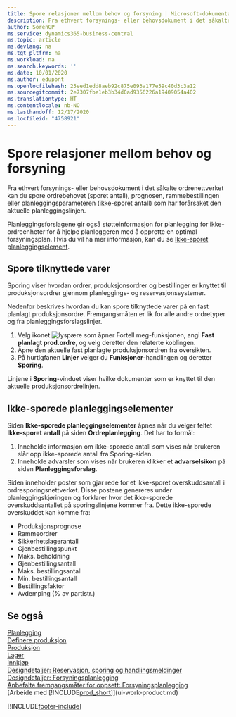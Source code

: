```yaml
---
title: Spore relasjoner mellom behov og forsyning | Microsoft-dokumentasjon
description: Fra ethvert forsynings- eller behovsdokument i det såkalte ordrenettverket kan du spore ordrebehovet (sporet antall), prognosen, rammebestillingen eller planleggingsparameteren (ikke-sporet antall) som har forårsaket den aktuelle planleggingslinjen.
author: SorenGP
ms.service: dynamics365-business-central
ms.topic: article
ms.devlang: na
ms.tgt_pltfrm: na
ms.workload: na
ms.search.keywords: ''
ms.date: 10/01/2020
ms.author: edupont
ms.openlocfilehash: 25eed1edd8aeb92c875e093a177e59c40d3c3a12
ms.sourcegitcommit: 2e7307fbe1eb3b34d0ad9356226a19409054a402
ms.translationtype: HT
ms.contentlocale: nb-NO
ms.lasthandoff: 12/17/2020
ms.locfileid: "4758921"
---
```

# <a name="track-relations-between-demand-and-supply"></a>Spore relasjoner mellom behov og forsyning
Fra ethvert forsynings- eller behovsdokument i det såkalte ordrenettverket kan du spore ordrebehovet (sporet antall), prognosen, rammebestillingen eller planleggingsparameteren (ikke-sporet antall) som har forårsaket den aktuelle planleggingslinjen.

Planleggingsforslagene gir også støtteinformasjon for planlegging for ikke-ordreenheter for å hjelpe planleggeren med å opprette en optimal forsyningsplan. Hvis du vil ha mer informasjon, kan du se [Ikke-sporet planleggingselement](production-how-track-demand-supply.md#untracked-planning-elements).

## <a name="to-track-linked-items"></a>Spore tilknyttede varer
Sporing viser hvordan ordrer, produksjonsordrer og bestillinger er knyttet til produksjonsordrer gjennom planleggings- og reservasjonssystemer.

Nedenfor beskrives hvordan du kan spore tilknyttede varer på en fast planlagt produksjonsordre. Fremgangsmåten er lik for alle andre ordretyper og fra planleggingsforslagslinjer.

1. Velg ikonet ![lyspære som åpner Fortell meg-funksjonen](media/ui-search/search_small.png "Fortell hva du vil gjøre"), angi **Fast planlagt prod.ordre**, og velg deretter den relaterte koblingen.
2. Åpne den aktuelle fast planlagte produksjonsordren fra oversikten.
3. På hurtigfanen **Linjer** velger du **Funksjoner**-handlingen og deretter **Sporing**.

Linjene i **Sporing**-vinduet viser hvilke dokumenter som er knyttet til den aktuelle produksjonsordrelinjen.

## <a name="untracked-planning-elements"></a>Ikke-sporede planleggingselementer
Siden **Ikke-sporede planleggingselementer** åpnes når du velger feltet **Ikke-sporet antall** på siden **Ordreplanlegging**. Det har to formål:

1. Inneholde informasjon om ikke-sporede antall som vises når brukeren slår opp ikke-sporede antall fra Sporing-siden.
2. Inneholde advarsler som vises når brukeren klikker et **advarselsikon** på siden **Planleggingsforslag**.

Siden inneholder poster som gjør rede for et ikke-sporet overskuddsantall i ordresporingsnettverket. Disse postene genereres under planleggingskjøringen og forklarer hvor det ikke-sporede overskuddsantallet på sporingslinjene kommer fra. Dette ikke-sporede overskuddet kan komme fra:

- Produksjonsprognose
- Rammeordrer
- Sikkerhetslagerantall
- Gjenbestillingspunkt
- Maks. beholdning
- Gjenbestillingsantall
- Maks. bestillingsantall
- Min. bestillingsantall
- Bestillingsfaktor
- Avdemping (% av partistr.)

## <a name="see-also"></a>Se også  
[Planlegging](production-planning.md)   
[Definere produksjon](production-configure-production-processes.md)  
[Produksjon](production-manage-manufacturing.md)    
[Lager](inventory-manage-inventory.md)  
[Innkjøp](purchasing-manage-purchasing.md)  
[Designdetaljer: Reservasjon, sporing og handlingsmeldinger](design-details-reservation-order-tracking-and-action-messaging.md)  
[Designdetaljer: Forsyningsplanlegging](design-details-supply-planning.md)   
[Anbefalte fremgangsmåter for oppsett: Forsyningsplanlegging](setup-best-practices-supply-planning.md)  
[Arbeide med [!INCLUDE[prod_short](includes/prod_short.md)]](ui-work-product.md)


[!INCLUDE[footer-include](includes/footer-banner.md)]